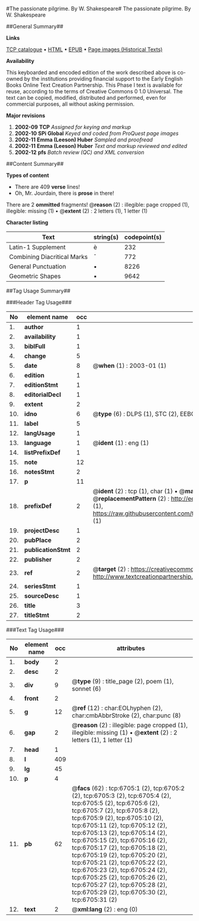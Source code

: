 #The passionate pilgrime. By W. Shakespeare#
The passionate pilgrime. By W. Shakespeare

##General Summary##

**Links**

[TCP catalogue](http://www.ota.ox.ac.uk/tcp/)  • 
[HTML](http://tei.it.ox.ac.uk/tcp/Texts-HTML/free/A12/A12032.html)  • 
[EPUB](http://tei.it.ox.ac.uk/tcp/Texts-EPUB/free/A12/A12032.epub) • 
[Page images (Historical Texts)](https://data.historicaltexts.jisc.ac.uk/view?pubId=eebo-99842081e&pageId=eebo-99842081e-6705-1)

**Availability**

This keyboarded and encoded edition of the
	       work described above is co-owned by the institutions
	       providing financial support to the Early English Books
	       Online Text Creation Partnership. This Phase I text is
	       available for reuse, according to the terms of Creative
	       Commons 0 1.0 Universal. The text can be copied,
	       modified, distributed and performed, even for
	       commercial purposes, all without asking permission.

**Major revisions**

1. __2002-09__ __TCP__ *Assigned for keying and markup*
1. __2002-10__ __SPi Global__ *Keyed and coded from ProQuest page images*
1. __2002-11__ __Emma (Leeson) Huber__ *Sampled and proofread*
1. __2002-11__ __Emma (Leeson) Huber__ *Text and markup reviewed and edited*
1. __2002-12__ __pfs__ *Batch review (QC) and XML conversion*

##Content Summary##

**Types of content**

  * There are 409 **verse** lines!
  * Oh, Mr. Jourdain, there is **prose** in there!

There are 2 **ommitted** fragments! 
 @__reason__ (2) : illegible: page cropped (1), illegible: missing (1)  •  @__extent__ (2) : 2 letters (1), 1 letter (1)

**Character listing**


|Text|string(s)|codepoint(s)|
|---|---|---|
|Latin-1 Supplement|è|232|
|Combining             Diacritical Marks|̄|772|
|General Punctuation|•|8226|
|Geometric Shapes|▪|9642|

##Tag Usage Summary##

###Header Tag Usage###

|No|element name|occ|attributes|
|---|---|---|---|
|1.|__author__|1||
|2.|__availability__|1||
|3.|__biblFull__|1||
|4.|__change__|5||
|5.|__date__|8| @__when__ (1) : 2003-01 (1)|
|6.|__edition__|1||
|7.|__editionStmt__|1||
|8.|__editorialDecl__|1||
|9.|__extent__|2||
|10.|__idno__|6| @__type__ (6) : DLPS (1), STC (2), EEBO-CITATION (1), PROQUEST (1), VID (1)|
|11.|__label__|5||
|12.|__langUsage__|1||
|13.|__language__|1| @__ident__ (1) : eng (1)|
|14.|__listPrefixDef__|1||
|15.|__note__|12||
|16.|__notesStmt__|2||
|17.|__p__|11||
|18.|__prefixDef__|2| @__ident__ (2) : tcp (1), char (1)  •  @__matchPattern__ (2) : ([0-9\-]+):([0-9IVX]+) (1), (.+) (1)  •  @__replacementPattern__ (2) : http://eebo.chadwyck.com/downloadtiff?vid=$1&page=$2 (1), https://raw.githubusercontent.com/textcreationpartnership/Texts/master/tcpchars.xml#$1 (1)|
|19.|__projectDesc__|1||
|20.|__pubPlace__|2||
|21.|__publicationStmt__|2||
|22.|__publisher__|2||
|23.|__ref__|2| @__target__ (2) : https://creativecommons.org/publicdomain/zero/1.0/ (1), http://www.textcreationpartnership.org/docs/. (1)|
|24.|__seriesStmt__|1||
|25.|__sourceDesc__|1||
|26.|__title__|3||
|27.|__titleStmt__|2||


###Text Tag Usage###

|No|element name|occ|attributes|
|---|---|---|---|
|1.|__body__|2||
|2.|__desc__|2||
|3.|__div__|9| @__type__ (9) : title_page (2), poem (1), sonnet (6)|
|4.|__front__|2||
|5.|__g__|12| @__ref__ (12) : char:EOLhyphen (2), char:cmbAbbrStroke (2), char:punc (8)|
|6.|__gap__|2| @__reason__ (2) : illegible: page cropped (1), illegible: missing (1)  •  @__extent__ (2) : 2 letters (1), 1 letter (1)|
|7.|__head__|1||
|8.|__l__|409||
|9.|__lg__|45||
|10.|__p__|4||
|11.|__pb__|62| @__facs__ (62) : tcp:6705:1 (2), tcp:6705:2 (2), tcp:6705:3 (2), tcp:6705:4 (2), tcp:6705:5 (2), tcp:6705:6 (2), tcp:6705:7 (2), tcp:6705:8 (2), tcp:6705:9 (2), tcp:6705:10 (2), tcp:6705:11 (2), tcp:6705:12 (2), tcp:6705:13 (2), tcp:6705:14 (2), tcp:6705:15 (2), tcp:6705:16 (2), tcp:6705:17 (2), tcp:6705:18 (2), tcp:6705:19 (2), tcp:6705:20 (2), tcp:6705:21 (2), tcp:6705:22 (2), tcp:6705:23 (2), tcp:6705:24 (2), tcp:6705:25 (2), tcp:6705:26 (2), tcp:6705:27 (2), tcp:6705:28 (2), tcp:6705:29 (2), tcp:6705:30 (2), tcp:6705:31 (2)|
|12.|__text__|2| @__xml:lang__ (2) : eng (0)|
